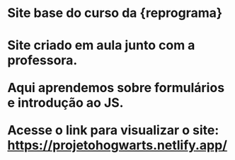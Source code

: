 <h1>Site base do curso da {reprograma}<h1>

Site criado em aula junto com a professora.

Aqui aprendemos sobre formulários e introdução ao JS.

Acesse o link para visualizar o site: https://projetohogwarts.netlify.app/
